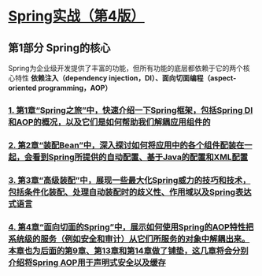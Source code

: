 # [Spring实战（第4版）](../README.md)

## 第1部分 Spring的核心

Spring为企业级开发提供了丰富的功能，但所有功能的底层都依赖于它的两个核心特性
**依赖注入（dependency injection，DI）、面向切面编程（aspect-oriented programming，AOP）**

### [1. 第1章“Spring之旅”中，快速介绍一下Spring框架，包括Spring DI和AOP的概况，以及它们是如何帮助我们解耦应用组件的](./第1章_Spring之旅/README.md)
### [2. 第2章“装配Bean”中，深入探讨如何将应用中的各个组件配装在一起，会看到Spring所提供的自动配置、基于Java的配置和XML配置](./第2章_Spring之旅/README.md)
### [3. 第3章“高级装配”中，展现一些最大化Spring威力的技巧和技术，包括条件化装配、处理自动装配时的歧义性、作用域以及Spring表达式语言](./第3章_Spring之旅/README.md)
### [4. 第4章“面向切面的Spring”中，展示如何使用Spring的AOP特性把系统级的服务（例如安全和审计）从它们所服务的对象中解耦出来。本章也为后面的第9章、第13章和第14章做了铺垫，这几章将会分别介绍将Spring AOP用于声明式安全以及缓存](./第4章_Spring之旅/README.md)